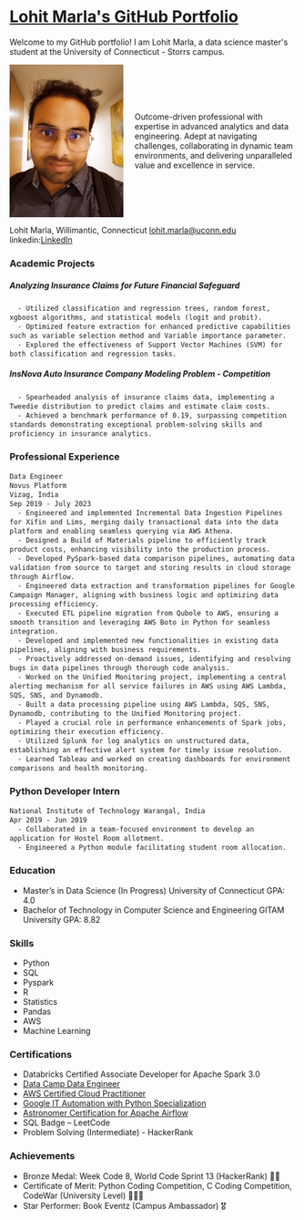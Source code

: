 # [Lohit Marla's GitHub Portfolio](https://github.com/lohitmarla-uconn/lohitmalra-uconn.github.io)

Welcome to my GitHub portfolio! I am Lohit Marla, a data science master's student at the University of Connecticut - Storrs campus.

<div style="display: flex; align-items: center;">
  <img src="IMG_20230712_120951.jpg" alt="Image 1" width="200" height=auto style="margin-right: 20px;">
  <p>Outcome-driven professional with expertise in advanced analytics and data engineering. Adept at navigating challenges, collaborating in dynamic team environments, and delivering unparalleled value and excellence in service.
</p>
</div>

Lohit Marla,
Willimantic, Connecticut
lohit.marla@uconn.edu
linkedin:[LinkedIn](https://www.linkedin.com/in/lohit-marla-85a305150/)

### Academic Projects
   ##### Analyzing Insurance Claims for Future Financial Safeguard
      - Utilized classification and regression trees, random forest, xgboost algorithms, and statistical models (logit and probit).
      - Optimized feature extraction for enhanced predictive capabilities such as variable selection method and Variable importance parameter.
      - Explored the effectiveness of Support Vector Machines (SVM) for both classification and regression tasks.

   ##### InsNova Auto Insurance Company Modeling Problem - Competition
      - Spearheaded analysis of insurance claims data, implementing a Tweedie distribution to predict claims and estimate claim costs.
      - Achieved a benchmark performance of 0.19, surpassing competition standards demonstrating exceptional problem-solving skills and proficiency in insurance analytics.

### Professional Experience
    Data Engineer
    Novus Platform
    Vizag, India
    Sep 2019 - July 2023
      - Engineered and implemented Incremental Data Ingestion Pipelines for Xifin and Lims, merging daily transactional data into the data platform and enabling seamless querying via AWS Athena.
      - Designed a Build of Materials pipeline to efficiently track product costs, enhancing visibility into the production process.
      - Developed PySpark-based data comparison pipelines, automating data validation from source to target and storing results in cloud storage through Airflow.
      - Engineered data extraction and transformation pipelines for Google Campaign Manager, aligning with business logic and optimizing data processing efficiency.
      - Executed ETL pipeline migration from Qubole to AWS, ensuring a smooth transition and leveraging AWS Boto in Python for seamless integration.
      - Developed and implemented new functionalities in existing data pipelines, aligning with business requirements.
      - Proactively addressed on-demand issues, identifying and resolving bugs in data pipelines through thorough code analysis.
      - Worked on the Unified Monitoring project, implementing a central alerting mechanism for all service failures in AWS using AWS Lambda, SQS, SNS, and Dynamodb.
      - Built a data processing pipeline using AWS Lambda, SQS, SNS, Dynamodb, contributing to the Unified Monitoring project.
      - Played a crucial role in performance enhancements of Spark jobs, optimizing their execution efficiency.
      - Utilized Splunk for log analytics on unstructured data, establishing an effective alert system for timely issue resolution.
      - Learned Tableau and worked on creating dashboards for environment comparisons and health monitoring.

  ### Python Developer Intern
    National Institute of Technology Warangal, India
    Apr 2019 - Jun 2019
      - Collaborated in a team-focused environment to develop an application for Hostel Room allotment.
      - Engineered a Python module facilitating student room allocation.

### Education
  - Master’s in Data Science (In Progress)
    University of Connecticut
    GPA: 4.0
  - Bachelor of Technology in Computer Science and Engineering
    GITAM University
    GPA: 8.82

### Skills
  - Python
  - SQL
  - Pyspark
  - R
  - Statistics
  - Pandas
  - AWS
  - Machine Learning

### Certifications
  - Databricks Certified Associate Developer for Apache Spark 3.0
  - [Data Camp Data Engineer](https://www.datacamp.com/statement-of-accomplishment/track/bb3172962b5cb453ea28c858c382362c42ba2fae)
  - [AWS Certified Cloud Practitioner](https://www.credly.com/badges/bab9ff88-1a94-4036-9790-c359da957c98?source=linked_in_profile) 
  - [Google IT Automation with Python Specialization](https://www.credly.com/org/coursera/badge/google-it-support-certificate-2023)
  - [Astronomer Certification for Apache Airflow](https://www.credly.com/badges/7dd223dd-ac40-48ef-979e-2b8f941719d7?source=linked_in_profile)
  - SQL Badge – LeetCode
  - Problem Solving (Intermediate) - HackerRank

### Achievements
- Bronze Medal: Week Code 8, World Code Sprint 13 (HackerRank) 🥉🥉
- Certificate of Merit: Python Coding Competition, C Coding Competition, CodeWar (University Level) 🥇🥇🥇
- Star Performer: Book Eventz (Campus Ambassador) 🎖

